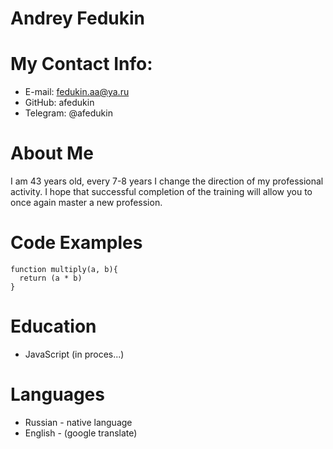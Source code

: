 # Andrey Fedukin

# My Contact Info:
- E-mail: fedukin.aa@ya.ru
- GitHub: afedukin
- Telegram: @afedukin

# About Me
I am 43 years old, every 7-8 years I change the direction of my professional activity. I hope that successful completion of the training will allow you to once again master a new profession.

# Code Examples
```
function multiply(a, b){
  return (a * b)
}
```

# Education
- JavaScript (in proces...)

# Languages
- Russian - native language
- English - (google translate)